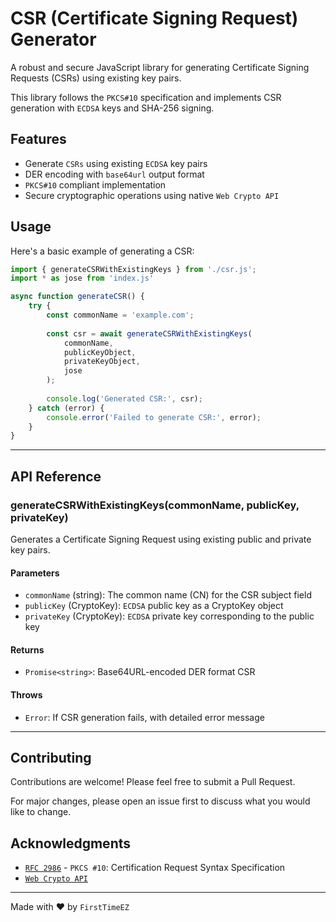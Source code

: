 # CSR (Certificate Signing Request) Generator

A robust and secure JavaScript library for generating Certificate Signing Requests (CSRs) using existing key pairs. 

This library follows the `PKCS#10` specification and implements CSR generation with `ECDSA` keys and SHA-256 signing.

## Features

- Generate `CSRs` using existing `ECDSA` key pairs
- DER encoding with `base64url` output format
- `PKCS#10` compliant implementation
- Secure cryptographic operations using native `Web Crypto API`

## Usage

Here's a basic example of generating a CSR:

```javascript
import { generateCSRWithExistingKeys } from './csr.js';
import * as jose from 'index.js'

async function generateCSR() {
    try {
        const commonName = 'example.com';
        
        const csr = await generateCSRWithExistingKeys(
            commonName,
            publicKeyObject,
            privateKeyObject,
            jose
        );
        
        console.log('Generated CSR:', csr);
    } catch (error) {
        console.error('Failed to generate CSR:', error);
    }
}
```

-----------------------

## API Reference

### generateCSRWithExistingKeys(commonName, publicKey, privateKey)

Generates a Certificate Signing Request using existing public and private key pairs.

#### Parameters

- `commonName` (string): The common name (CN) for the CSR subject field
- `publicKey` (CryptoKey): `ECDSA` public key as a CryptoKey object
- `privateKey` (CryptoKey): `ECDSA` private key corresponding to the public key

#### Returns

- `Promise<string>`: Base64URL-encoded DER format CSR

#### Throws

- `Error`: If CSR generation fails, with detailed error message

-----------------------

## Contributing

Contributions are welcome! Please feel free to submit a Pull Request. 

For major changes, please open an issue first to discuss what you would like to change.

## Acknowledgments

- [`RFC 2986`](https://tools.ietf.org/html/rfc2986) - `PKCS #10`: Certification Request Syntax Specification
- [`Web Crypto API`](https://developer.mozilla.org/en-US/docs/Web/API/Web_Crypto_API)

---

Made with ❤️ by `FirstTimeEZ`